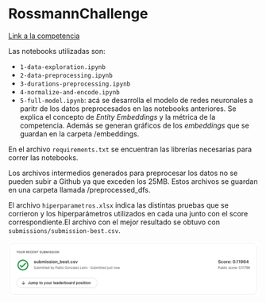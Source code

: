 # RossmannChallenge

[Link a la competencia](https://www.kaggle.com/competitions/rossmann-store-sales/)

Las notebooks utilizadas son:
- `1-data-exploration.ipynb`
- `2-data-preprocessing.ipynb`
- `3-durations-preprocessing.ipynb`
- `4-normalize-and-encode.ipynb`
- `5-full-model.ipynb`: acá se desarrolla el modelo de redes neuronales a paritr de los datos preprocesados en las notebooks anteriores. Se explica el concepto de *Entity Embeddings* y la métrica de la competencia. Además se generan gráficos de los *embeddings* que se guardan en la carpeta /embeddings.

En el archivo `requirements.txt` se encuentran las librerías necesarias para correr las notebooks.

Los archivos intermedios generados para preprocesar los datos no se pueden subir a Github ya que exceden los 25MB. Estos archivos se guardan en una carpeta llamada /preprocessed_dfs.

El archivo `hiperparametros.xlsx` indica las distintas pruebas que se corrieron y los hiperparámetros utilizados en cada una junto con el score correspondiente.El archivo con el mejor resultado se obtuvo con `submissions/submission-best.csv`.

![Mejor resultado](best_submission.png)

